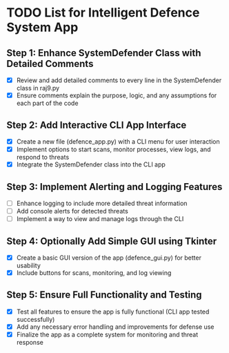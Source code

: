 # TODO List for Intelligent Defence System App

## Step 1: Enhance SystemDefender Class with Detailed Comments
- [x] Review and add detailed comments to every line in the SystemDefender class in raj9.py
- [x] Ensure comments explain the purpose, logic, and any assumptions for each part of the code

## Step 2: Add Interactive CLI App Interface
- [x] Create a new file (defence_app.py) with a CLI menu for user interaction
- [x] Implement options to start scans, monitor processes, view logs, and respond to threats
- [x] Integrate the SystemDefender class into the CLI app

## Step 3: Implement Alerting and Logging Features
- [ ] Enhance logging to include more detailed threat information
- [ ] Add console alerts for detected threats
- [ ] Implement a way to view and manage logs through the CLI

## Step 4: Optionally Add Simple GUI using Tkinter
- [x] Create a basic GUI version of the app (defence_gui.py) for better usability
- [x] Include buttons for scans, monitoring, and log viewing

## Step 5: Ensure Full Functionality and Testing
- [x] Test all features to ensure the app is fully functional (CLI app tested successfully)
- [x] Add any necessary error handling and improvements for defense use
- [x] Finalize the app as a complete system for monitoring and threat response
